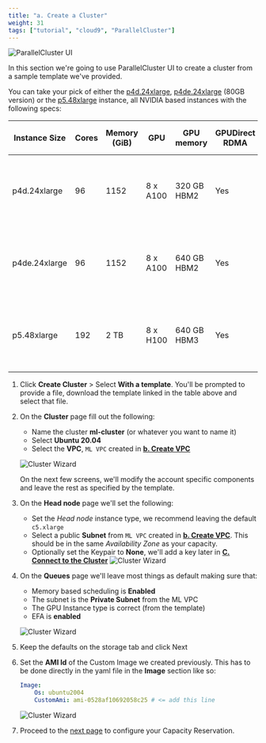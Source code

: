 ```yaml
---
title: "a. Create a Cluster"
weight: 31
tags: ["tutorial", "cloud9", "ParallelCluster"]
---
```


![ParallelCluster UI](/images/01-getting-started/parallelcluster-ui.svg)

In this section we're going to use ParallelCluster UI to create a cluster from a sample template we've provided.

You can take your pick of either the [p4d.24xlarge](https://aws.amazon.com/ec2/instance-types/p4/), [p4de.24xlarge](https://aws.amazon.com/ec2/instance-types/p4/) (80GB version) or  the [p5.48xlarge](https://aws.amazon.com/ec2/instance-types/p5/) instance, all NVIDIA based instances with the following specs:

| Instance Size | Cores | Memory (GiB) | GPU | GPU memory         | GPUDirect RDMA |  GPU Peer to Peer | On-demand Price/hr | Cluster Config         |
|---------------|-------|--------------|----------|--------------------|----------------|:-----------------:|--------------------|------------------------|
| p4d.24xlarge  | 96    | 1152         | 8 x A100        | 320 GB HBM2        | Yes            | 600 GB/s NVSwitch | $32.77             | {{% button href="/template/cluster-config-p4d.yaml" icon="fas fa-download" %}}Download Template{{% /button %}} |
| p4de.24xlarge | 96    | 1152         | 8 x A100      | 640 GB HBM2        | Yes            | 600 GB/s NVSwitch | $40.96             | {{% button href="/template/cluster-config-p4de.yaml" icon="fas fa-download" %}}Download Template{{% /button %}} |
| p5.48xlarge | 192    | 2 TB         | 8 x H100      | 640 GB HBM3        | Yes            | 900 GB/s NVSwitch | $98.32             | {{% button href="/template/cluster-config-p5.yaml" icon="fas fa-download" %}}Download Template{{% /button %}} |


1. Click **Create Cluster** > Select **With a template**. You'll be prompted to provide a file, download the template linked in the table above and select that file.

2. On the **Cluster** page fill out the following:

    * Name the cluster **ml-cluster** (or whatever you want to name it)
    * Select **Ubuntu 20.04**
    * Select the **VPC**, `ML VPC` created in **[b. Create VPC](/01-getting-started/03-vpc-deployment.html)**

    ![Cluster Wizard](/images/03-cluster/pcui-1.png)

    On the next few screens, we'll modify the account specific components and leave the rest as specified by the template.

3. On the **Head node** page we'll set the following:

    * Set the *Head node* instance type, we recommend leaving the default `c5.xlarge`
    * Select a public **Subnet** from `ML VPC` created in **[b. Create VPC](/01-getting-started/03-vpc-deployment.html)**. This should be in the same *Availability Zone* as your capacity.
    * Optionally set the Keypair to **None**, we'll add a key later in [**C. Connect to the Cluster**](/03-cluster/03-connect-cluster.html)
    ![Cluster Wizard](/images/03-cluster/pcui-2.png)

4. On the **Queues** page we'll leave most things as default making sure that:

    * Memory based scheduling is **Enabled**
    * The subnet is the **Private Subnet** from the ML VPC
    * The GPU Instance type is correct (from the template)
    * EFA is **enabled**

    ![Cluster Wizard](/images/03-cluster/pcui-3.png)

5. Keep the defaults on the storage tab and click Next

6. Set the **AMI Id** of the Custom Image we created previously. This has to be done directly in the yaml file in the **Image** section like so:

    ```yaml
    Image:
        Os: ubuntu2004
        CustomAmi: ami-0528af10692058c25 # <= add this line
    ```

    ![Cluster Wizard](/images/03-cluster/pcui-4.png)


7. Proceed to the [next page](/03-cluster/02-odcr.html) to configure your Capacity Reservation.